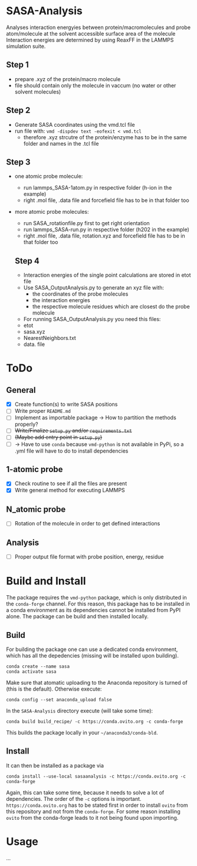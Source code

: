 # SASA-Analysis
Analyses interaction energyies between protein/macromolecules and probe atom/molecule at the solvent accessible surface area of the molecule
Interaction energies are determined by using ReaxFF in the LAMMPS simulation suite.
## Step 1
- prepare .xyz of the protein/macro molecule
- file should contain only the molecule in vaccum (no water or other solvent molecules)

## Step 2
- Generate SASA coordinates using the vmd.tcl file
- run file with: `vmd -dispdev text -eofexit < vmd.tcl`
    - therefore .xyz strcutre of the protein/enzyme has to be in the same folder and names in the .tcl file

## Step 3
- one atomic probe molecule:
    - run lammps_SASA-1atom.py in respective folder (h-ion in the example)
    - right .mol file, .data file and forcefield file has to be in that folder too
- more atomic probe molecules:
    - run SASA_rotationfile.py first to get right orientation
    - run lammps_SASA-run.py in respective folder (h202 in the example)
    - right .mol file, .data file, rotation.xyz and forcefield file has to be in that folder too

  ## Step 4
  - Interaction energies of the single point calculations are stored in etot file
  - Use SASA_OutputAnalysis.py to generate an xyz file with:
    -  the coordinates of the probe molecules
    -  the interaction energies
    -  the respective molecule residues which are closest do the probe molecule
  -  For running SASA_OutputAnalysis.py you need this files:
    -  etot
    -  sasa.xyz
    -  NearestNeighbors.txt
    -  data. file



# ToDo

## General

- [X] Create function(s) to write SASA positions
- [ ] Write proper `README.md`
- [ ] Implement as importable package -> How to partition the methods properly?
- [ ] ~~Write/Finalize `setup.py` and/or `requirements.txt`~~
- [ ] ~~(Maybe add entry point in `setup.py`)~~
- [ ] -> Have to use `conda` because `vmd-python` is not available in PyPi, so a .yml file will have to do to install dependencies

## 1-atomic probe

- [X] Check routine to see if all the files are present
- [X] Write general method for executing LAMMPS

## N_atomic probe

- [ ] Rotation of the molecule in order to get defined interactions

## Analysis

- [ ] Proper output file format with probe position, energy, residue

# Build and Install

The package requires the `vmd-python` package, which is only distributed in the `conda-forge` channel. For this reason, this package has to be installed in a conda environment as its dependencies cannot be installed from PyPI alone. 
The package can be build and then installed locally. 

## Build

For building the package one can use a dedicated conda environment, which has all the depedencies (missing will be installed upon building).

```
conda create --name sasa 
conda activate sasa
```

Make sure that atomatic uploading to the Anaconda repository is turned of (this is the default). Otherwise execute:

```
conda config --set anaconda_upload false
```

In the `SASA-Analysis` directory execute (will take some time):

```
conda build build_recipe/ -c https://conda.ovito.org -c conda-forge 
```

This builds the package locally in your `~/anaconda3/conda-bld`. 

## Install

It can then be installed as a package via

```
conda install --use-local sasaanalysis -c https://conda.ovito.org -c conda-forge
```

Again, this can take some time, because it needs to solve a lot of dependencies.
The order of the `-c` options is important. `https://conda.ovito.org` has to be stated first in order to install `ovito` from this repository and not from the `conda-forge`. For some reason installing `ovito` from the conda-forge leads to it not being found upon importing.

# Usage

...
